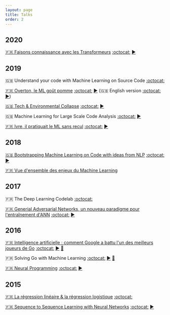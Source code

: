 ```yaml
---
layout: page
title: Talks
order: 2
---
```


## 2020

[:fr: Faisons connaissance avec les Transformeurs](https://www.meetup.com/Nantes-Machine-Learning-Meetup/events/268243136/)
[:octocat:](https://github.com/m09/decks/tree/master/2020-02-transformers/index.html)
[:arrow_forward:](https://decks.crydee.eu/2020-02-transformers/index.html)

## 2019

:uk: Understand your code with Machine Learning on Source Code
[:octocat:](https://github.com/mloncode/devfest2019-workshop)

[:fr: Overton, le ML goût pomme](https://www.meetup.com/Nantes-Machine-Learning-Meetup/events/265265431/)
[:octocat:](https://github.com/m09/decks/blob/master/2019-10-overton/index.html)
[:arrow_forward:](https://decks.crydee.eu/2019-10-overton/index.html)
(:uk: English version
[:octocat:](https://github.com/m09/decks/blob/master/2019-10-overton/index-en.html)
[:arrow_forward:](https://decks.crydee.eu/2019-10-overton/index-en.html))

[:uk: Tech & Environmental Collapse](https://www.eventbrite.com/e/tech-environmental-collapse-tickets-57986002695)
[:octocat:](https://github.com/m09/decks/tree/master/2019-03-tech-collapse)
[:arrow_forward:](https://decks.crydee.eu/2019-03-tech-collapse/main.pdf)

:uk: Machine Learning for Large Scale Code Analysis
[:octocat:](https://github.com/m09/decks/tree/master/2019-03-kth)
[:arrow_forward:](https://decks.crydee.eu/2019-03-kth/index.html)

[:fr: Ivre, il pratiquait le ML sans recul](https://www.meetup.com/Nantes-Machine-Learning-Meetup/events/257997542/)
[:octocat:](https://github.com/m09/decks/tree/master/2019-02-ivre-ml)
[:arrow_forward:](https://decks.crydee.eu/2019-02-ivre-ml/main.pdf)

## 2018

[:uk: Bootstrapping Machine Learning on Code with ideas from NLP](https://www.meetup.com/GOTO-Nights-CPH/events/256342503/)
[:octocat:](https://github.com/m09/decks/tree/master/2018-11-goto)
[:arrow_forward:](https://decks.crydee.eu/2018-11-goto/index.html)

[:fr: Vue d'ensemble des enjeux du Machine Learning](https://www.eventbrite.fr/e/billets-la-matinale-de-la-data-science-et-du-machine-learning-47545020436)

## 2017

:fr: The Deep Learning Codelab
[:octocat:](https://github.com/m09/deeplearning-codelab)

[:fr: Generial Adversarial Networks, un nouveau paradigme pour l'entraînement d'ANN](https://www.meetup.com/Nantes-Machine-Learning-Meetup/events/239481485/)
[:octocat:](https://github.com/m09/decks/tree/master/2017-07-gans)
[:arrow_forward:](https://decks.crydee.eu/2017-07-gans/index.html)

## 2016

[:fr: Intelligence artificielle : comment Google a battu l'un des meilleurs joueurs de Go](https://www.franceculture.fr/conferences/nantes/intelligence-artificielle-comment-google-battu-lun-des-meilleurs-joueurs-de-go)
[:octocat:](https://github.com/m09/decks/blob/master/2016-03-alphago/univ.html)
[:arrow_forward:](https://decks.crydee.eu/2016-03-alphago/univ.html)
[:movie_camera:](https://youtu.be/xv2S8A1EPqI)

:fr: Solving Go with Machine Learning
[:octocat:](https://github.com/m09/decks/blob/master/2016-03-alphago/login.html)
[:arrow_forward:](https://decks.crydee.eu/2016-03-alphago/login.html)
[:movie_camera:](https://youtu.be/KuvXb2nILLc)

[:fr: Neural Programming](https://www.meetup.com/Nantes-Machine-Learning-Meetup/events/226648150/)
[:octocat:](https://github.com/m09/decks/tree/master/2016-01-neural-programming)
[:arrow_forward:](https://decks.crydee.eu/2016-01-neural-programming/index.html)

## 2015

[:fr: La régression linéaire & la régression logistique](https://www.meetup.com/Nantes-Machine-Learning-Meetup/events/224397257/)
[:octocat:](https://github.com/nantes-machine-learning-meetup/NMLM/tree/master/2015-10-05__r%C3%A9gression-lin%C3%A9aire-logistique)

[:fr: Sequence to Sequence Learning with Neural Networks](https://www.meetup.com/Nantes-Machine-Learning-Meetup/events/221108033/)
[:octocat:](https://github.com/m09/decks/tree/master/2015-06-seq2seq)
[:arrow_forward:](https://decks.crydee.eu/2015-06-seq2seq/index.html)
